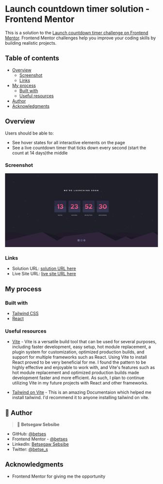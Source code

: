 # Launch countdown timer solution - Frontend Mentor

This is a solution to the [Launch countdown timer challenge on Frontend Mentor](https://www.frontendmentor.io/challenges/launch-countdown-timer-N0XkGfyz-). Frontend Mentor challenges help you improve your coding skills by building realistic projects.

## Table of contents

- [Overview](#overview)
  - [Screenshot](#screenshot)
  - [Links](#links)
- [My process](#my-process)
  - [Built with](#built-with)
  - [Useful resources](#useful-resources)
- [Author](#author)
- [Acknowledgments](#acknowledgments)

## Overview

Users should be able to:

- See hover states for all interactive elements on the page
- See a live countdown timer that ticks down every second (start the count at 14 days)the middle

### Screenshot

![](./src/assets/Screenshot-React.png)

### Links

- Solution URL: [solution URL here](https://github.com/betses/launch-countdown-timert)
- Live Site URL: [live site URL here](https://lucky-gecko-3a4b67.netlify.app/)

## My process

### Built with

- [Tailwind CSS](https://tailwindcss.com/)
- [React](https://reactjs.org/)

### Useful resources

- [Vite](https://vitejs.dev/guide/) - Vite is a versatile build tool that can be used for several purposes, including faster development, easy setup, hot module replacement, a plugin system for customization, optimized production builds, and support for multiple frameworks such as React. Using Vite to install React proved to be very beneficial for me. I found the pattern to be highly effective and enjoyable to work with, and Vite's features such as hot module replacement and optimized production builds made development faster and more efficient. As such, I plan to continue utilizing Vite in my future projects with React and other frameworks.
  <br>

- [Tailwind on Vite](https://tailwindcss.com/docs/guides/vite) - This is an amazing Documentaion which helped me install tailwind. I'd recommend it to anyone installing tailwind on vite.

## 👥 Author <a name="authors"></a>

> 👤 **Betsegaw Sebsibe**

- GitHub: [@betses](https://github.com/betses)
- Frontend Mentor - [@betses](https://www.frontendmentor.io/profile/betses)
- LinkedIn: [Betsegaw Sebsibe](https://www.linkedin.com/in/betsegaw-sebsibe/)
- Twitter: [@betse_s](https://twitter.com/Betse_s)

## Acknowledgments

- Frontend Mentor for giving me the opportunity
